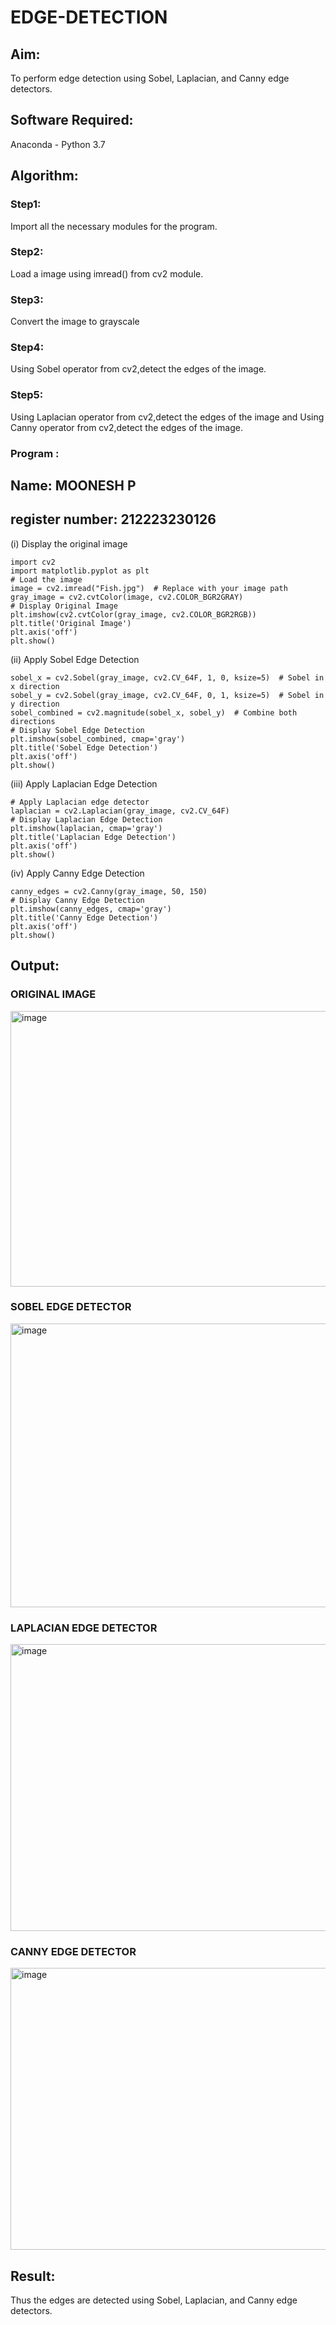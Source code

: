 # EDGE-DETECTION
## Aim:
To perform edge detection using Sobel, Laplacian, and Canny edge detectors.

## Software Required:
Anaconda - Python 3.7

## Algorithm:
### Step1:
Import all the necessary modules for the program.

### Step2:
Load a image using imread() from cv2 module.

### Step3:
Convert the image to grayscale

### Step4:
Using Sobel operator from cv2,detect the edges of the image.

### Step5:

Using Laplacian operator from cv2,detect the edges of the image and Using Canny operator from cv2,detect the edges of the image.

### Program : 

## Name: MOONESH P
## register number: 212223230126

(i) Display the original image
```
import cv2
import matplotlib.pyplot as plt
# Load the image
image = cv2.imread("Fish.jpg")  # Replace with your image path
gray_image = cv2.cvtColor(image, cv2.COLOR_BGR2GRAY)
# Display Original Image
plt.imshow(cv2.cvtColor(gray_image, cv2.COLOR_BGR2RGB))
plt.title('Original Image')
plt.axis('off')
plt.show()
```
(ii) Apply Sobel Edge Detection
```
sobel_x = cv2.Sobel(gray_image, cv2.CV_64F, 1, 0, ksize=5)  # Sobel in x direction
sobel_y = cv2.Sobel(gray_image, cv2.CV_64F, 0, 1, ksize=5)  # Sobel in y direction
sobel_combined = cv2.magnitude(sobel_x, sobel_y)  # Combine both directions
# Display Sobel Edge Detection
plt.imshow(sobel_combined, cmap='gray')
plt.title('Sobel Edge Detection')
plt.axis('off')
plt.show()
```
(iii) Apply Laplacian Edge Detection
```
# Apply Laplacian edge detector
laplacian = cv2.Laplacian(gray_image, cv2.CV_64F)
# Display Laplacian Edge Detection
plt.imshow(laplacian, cmap='gray')
plt.title('Laplacian Edge Detection')
plt.axis('off')
plt.show()
```
(iv) Apply Canny Edge Detection
```
canny_edges = cv2.Canny(gray_image, 50, 150)
# Display Canny Edge Detection
plt.imshow(canny_edges, cmap='gray')
plt.title('Canny Edge Detection')
plt.axis('off')
plt.show()
```

## Output:
### ORIGINAL IMAGE

<img width="629" height="441" alt="image" src="https://github.com/user-attachments/assets/e018abea-116d-4d5b-9657-15feb67b4e32" />

### SOBEL EDGE DETECTOR

<img width="619" height="454" alt="image" src="https://github.com/user-attachments/assets/85b41c3f-32e3-451d-b6e1-2c003d5ea1e6" />

### LAPLACIAN EDGE DETECTOR

<img width="580" height="459" alt="image" src="https://github.com/user-attachments/assets/717d6d1b-99e2-4f9b-8013-83c606725bb1" />

### CANNY EDGE DETECTOR

<img width="587" height="451" alt="image" src="https://github.com/user-attachments/assets/9535ed8f-cbd6-4a25-bdc5-70d1c62e3c80" />


## Result:
Thus the edges are detected using Sobel, Laplacian, and Canny edge detectors.
